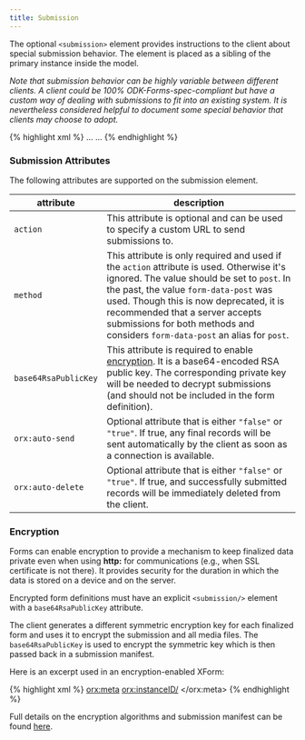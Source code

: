 ```yaml
---
title: Submission 
---
```


The optional `<submission>` element provides instructions to the client about special submission behavior. The element is placed as a sibling of the primary instance inside the model. 

_Note that submission behavior can be highly variable between different clients. A client could be 100% ODK-Forms-spec-compliant but have a custom way of dealing with submissions to fit into an existing system. It is nevertheless considered helpful to document some special behavior that clients may choose to adopt._

{% highlight xml %}
<model>
    <instance>
        <data id="mysurvey" orx:version="2014083101">
          ...
        </data>
    </instance>
    <submission orx:auto-send="true" />
    <bind nodeset="/data/firstname" type="xsd:string" required="true()" />
    ...
</model>
{% endhighlight %}

### Submission Attributes

The following attributes are supported on the submission element. 

| attribute               | description
|-------------------------|----------------
| `action`                | This attribute is optional and can be used to specify a custom URL to send submissions to.
| `method`                | This attribute is only required and used if the `action` attribute is used. Otherwise it's ignored. The value should be set to `post`. In the past, the value `form-data-post` was used. Though this is now deprecated, it is recommended that a server accepts submissions for both methods and considers `form-data-post` an alias for `post`.
| `base64RsaPublicKey`    | This attribute is required to enable [encryption](#encryption). It is a base64-encoded RSA public key. The corresponding private key will be needed to decrypt submissions (and should not be included in the form definition).
| `orx:auto-send`         | Optional attribute that is either `"false"` or `"true"`. If true, any final records will be sent automatically by the client as soon as a connection is available.
| `orx:auto-delete`       | Optional attribute that is either `"false"` or `"true"`. If true, and successfully submitted records will be immediately deleted from the client.

### Encryption

Forms can enable encryption to provide a mechanism to keep finalized data private even when using **http:** for communications (e.g., when SSL certificate is not there). It provides security for the duration in which the data is stored on a device and on the server.

Encrypted form definitions must have an explicit `<submission/>` element with a `base64RsaPublicKey` attribute.

The client generates a different symmetric encryption key for each finalized form and uses it to encrypt the submission and all media files. The `base64RsaPublicKey` is used to encrypt the symmetric key which is then passed back in a submission manifest.

Here is an excerpt used in an encryption-enabled XForm:

{% highlight xml %}
<instance>
      <sample id="sample-v1.0">
        <orx:meta>
           <orx:instanceID/>
        </orx:meta>
        <name/>
      </sample>
</instance>
<submission base64RsaPublicKey="MIIBIjANB...JCwIDAQAB"/>
{% endhighlight %}

Full details on the encryption algorithms and submission manifest can be found [here](encryption).


				

